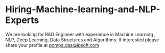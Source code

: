 # Hiring-Machine-learning-and-NLP-Experts
We are looking for R&amp;D Engineer with experience in Machine Learning , NLP, Deep Learning, Data Structures and Algorithms. If interested please share your profile at pompa.das@ipsoft.com
